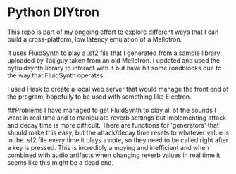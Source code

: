 # Python DIYtron
This repo is part of my ongoing effort to explore different ways that I can build a cross-platform, low latency emulation of a Mellotron.

It uses FluidSynth to play a .sf2 file that I generated from a sample library uploaded by Taijiguy taken from an old Mellotron. I updated and used the pyfluidsynth library to interact with it but have hit some roadblocks due to the way that FluidSynth operates.

I used Flask to create a local web server that would manage the front end of the program, hopefully to be used with something like Electron.

##Problems
I have managed to get FluidSynth to play all of the sounds I want in real time and to manipulate reverb settings but implementing attack and decay time is more difficult. There are functions for 'generators' that should make this easy, but the attack/decay time resets to whatever value is in the .sf2 file every time it plays a note, so they need to be called right after a key is pressed. This is incredibly annoying and inefficient and when combined with audio artifacts when changing reverb values in real time it seems like this might be a dead end.
